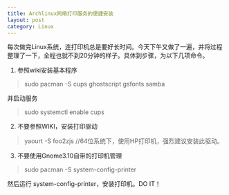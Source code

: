 ```yaml
---
title: Archlinux网络打印服务的便捷安装
layout: post
category: Linux
---
```


每次做完Linux系统，连打印机总是要好长时间。今天下午又做了一遍，并将过程整理了一下，全程也就不到20分钟的样子。具体到步骤，为以下几项命令。

1. 参照wiki安装基本程序

> sudo pacman -S cups ghostscript gsfonts samba

并启动服务

> sudo systemctl enable cups

2. 不要参照WIKI，安装打印驱动

> yaourt -S foo2zjs  //64位系统下，使用HP打印机，强烈建议安装此驱动。

3. 不要使用Gnome3.10自带的打印机管理

> sudo pacman -S system-config-printer

然后运行 system-config-printer，安装打印机。DO IT！